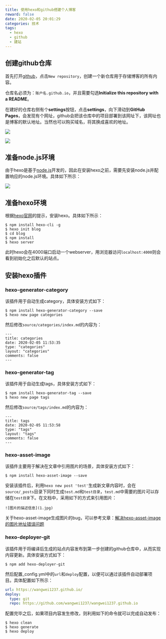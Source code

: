 ```yaml
---
title: 使用hexo和github搭建个人博客
reward: false
date: 2020-02-05 20:01:29
categories: 技术
tags: 
  - hexo
  - github
  - 建站
---
```


## 创建github仓库
首先打开[github](https://github.com/)，点击`New repository`，创建一个新仓库用于存储博客的所有内容。

仓库名必须为：`账户名.github.io`，并且需要勾选**Initialize this repository with a README**。

在建好的仓库右侧有个**settings**按钮，点击**settings**，向下滑动到**GitHub Pages**，会发现有个网址，github会把该仓库中的项目部署到该网址下，该网址也是博客的默认地址。当然也可以购买域名，将其换成喜欢的地址。

![](1.jpg)

![](2.jpg)

<!--more-->

## 准备node.js环境
由于hexo是基于[node.js](https://nodejs.org/en/)开发的，因此在安装hexo之前，需要先安装node.js并配置响应的node.js环境。具体如下所示：

![](3.jpg)

## 准备hexo环境
根据[hexo官网](https://hexo.io/)的提示，安装hexo。具体如下所示：

```
$ npm install hexo-cli -g
$ hexo init blog
$ cd blog
$ npm install
$ hexo server
```
此时hexo会在4000端口启动一个webserver，用浏览器访问`localhost:4000`则会看到初始化之后默认的站点。

## 安装hexo插件
### hexo-generator-category
该插件用于自动生成category，具体安装方式如下：

```
$ npm install hexo-generator-category --save
$ hexo new page categories
```
然后修改`source/categories/index.md`的内容为：

```
---
title: categories
date: 2020-02-05 11:53:35
type: "categories"
layout: "categories"
comments: false
---
```

### hexo-generator-tag
该插件用于自动生成tags，具体安装方式如下：

```
$ npm install hexo-generator-tag --save
$ hexo new page tags
```
然后修改`source/tags/index.md`的内容为：

```
---
title: tags
date: 2020-02-05 11:53:58
type: "tags"
layout: "tags"
comments: false
---
```

### hexo-asset-image
该插件主要用于解决在文章中引用图片的场景，具体安装方式如下：

```
$ npm install hexo-asset-image --save
```

安装该插件后，利用`hexo new post 'test'`生成新文章内容时，会在`source/_posts`目录下同时生成`test.md`和`test目录`，`test.md`中需要的图片可以存储在`test目录`下。在文档中，采用如下的方式来引用图片：

```
![图片的描述信息](1.jpg)
```

关于hexo-asset-image生成图片的bug，可以参考文章：[解决hexo-asset-image的图片地址错误问题](/2020/02/05/handle-the-bug-of-hexo-asset-image-plugin/)

### hexo-deployer-git
该插件用于将编译后生成的站点内容发布到第一步创建的github仓库中，从而实现内容更新。具体安装方式如下：

```
$ npm add hexo-deployer-git
```

然后配置_config.yml中的`url`和`deploy`配置，以便可以通过该插件自动部署项目。具体配置如下所示：

```yaml
url: https://wangwei1237.github.io/
deploy:
  type: git
  repo: https://github.com/wangwei1237/wangwei1237.github.io
```

配置完毕之后，如果项目内容发生修改，则利用如下的命令就可以完成自动发布：

```
$ hexo clean
$ hexo generate
$ hexo deploy
```